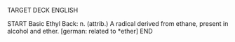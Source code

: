 TARGET DECK
ENGLISH

START
Basic
Ethyl
Back: n. (attrib.) A radical derived from ethane, present in alcohol and ether. [german: related to *ether]
END
